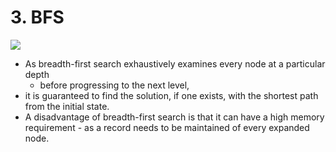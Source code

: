 # 3. BFS

![](http://how2examples.com/artificial-intelligence/images/Breadth-First-Search.gif)



* As breadth-first search exhaustively examines every node at a particular depth 
  * before progressing to the next level, 
* it is guaranteed to find the solution, if one exists, with the shortest path from the initial state. 
* A disadvantage of breadth-first search is that it can have a high memory requirement - as a record needs to be maintained of every expanded node.

